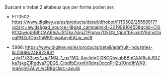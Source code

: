 
Buscant e trobat 2 altabeus que per forma poden ser:
 - FIT0502: https://www.digikey.es/es/products/detail/dfrobot/FIT0502/25558517?gclsrc=aw.ds&gad_source=1&gad_campaignid=20199916455&gclid=Cj0KCQjwiqbBBhCAARIsAJSfZka7skgZ1Pgdya7OEGS_CjpdfbEvxntV8dnsOqcqPHZu1Onx1hWK9-waAqinEALw_wcB

 - 5986: https://www.digikey.es/es/products/detail/adafruit-industries-llc/5986/24892283?_gl=1*k32sxv*_up*MQ..*_gs*MQ..&gclid=Cj0KCQjwiqbBBhCAARIsAJSfZka7skgZ1Pgdya7OEGS_CjpdfbEvxntV8dnsOqcqPHZu1Onx1hWK9-waAqinEALw_wcB&gclsrc=aw.ds
